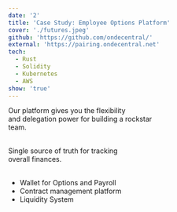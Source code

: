 ```yaml
---
date: '2'
title: 'Case Study: Employee Options Platform'
cover: './futures.jpeg'
github: 'https://github.com/ondecentral/'
external: 'https://pairing.ondecentral.net'
tech:
  - Rust
  - Solidity
  - Kubernetes
  - AWS
show: 'true'
---
```


Our platform gives you the flexibility <br/>
and delegation power for building a rockstar <br/>
team.<br/>

<br/>
Single source of truth for tracking <br/>
overall finances.<br/><br/>

- Wallet for Options and Payroll
- Contract management platform
- Liquidity System
